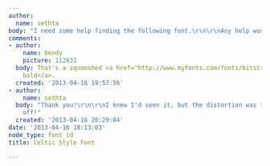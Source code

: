 ```yaml
---
author:
  name: sethta
body: "I need some help finding the following font.\r\n\r\nAny help would be appreciated.\r\n\r\nThanks!\r\n\r\n[img:sites/default/files/old-images/black-magic-font_3724.jpg]"
comments:
- author:
    name: bendy
    picture: 112931
  body: That's a squooshed <a href="http://www.myfonts.com/fonts/bitstream/seagull/">Seagull
    bold</a>.
  created: '2013-04-16 19:57:56'
- author:
    name: sethta
  body: "Thank you!\r\n\r\nI knew I'd seen it, but the distortion was throwing me
    off!"
  created: '2013-04-16 20:29:04'
date: '2013-04-16 18:13:03'
node_type: font_id
title: Celtic Style Font

---
```

